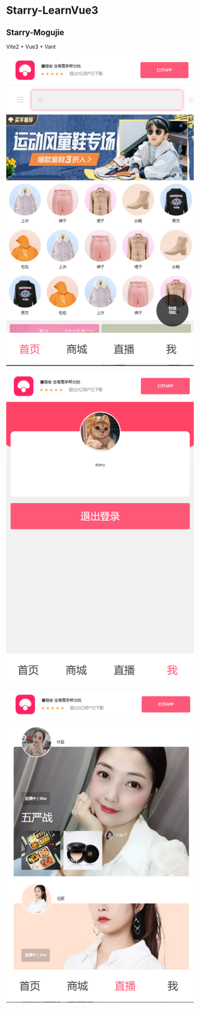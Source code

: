 # Starry-LearnVue3

## Starry-Mogujie

Vite2 + Vue3 + Vant

![image-20211012210053632](./images/image-20211012210053632.png)

![image-20211012210112762](./images/image-20211012210112762.png)

![image-20211012210130650](./images/image-20211012210130650.png)
